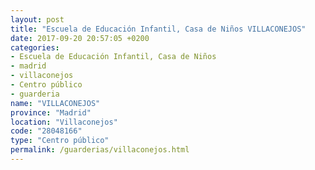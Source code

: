 ```yaml
---
layout: post
title: "Escuela de Educación Infantil, Casa de Niños VILLACONEJOS"
date: 2017-09-20 20:57:05 +0200
categories:
- Escuela de Educación Infantil, Casa de Niños
- madrid
- villaconejos
- Centro público
- guarderia
name: "VILLACONEJOS"
province: "Madrid"
location: "Villaconejos"
code: "28048166"
type: "Centro público"
permalink: /guarderias/villaconejos.html
---
```


